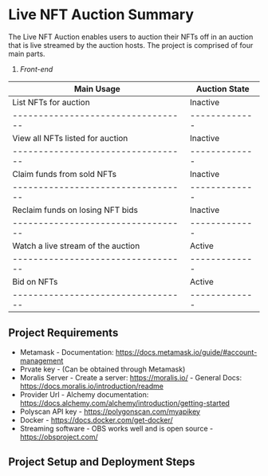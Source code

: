# Live NFT Auction Summary

The Live NFT Auction enables users to auction their NFTs off in an auction that is live streamed by the auction hosts. The project is comprised of four main parts.

1. _Front-end_

| Main Usage                         | Auction State |
| ---------------------------------- | ------------- |
| List NFTs for auction              | Inactive      |
| ---------------------------------- | ------------- |
| View all NFTs listed for auction   | Inactive      |
| ---------------------------------- | ------------- |
| Claim funds from sold NFTs         | Inactive      |
| ---------------------------------- | ------------- |
| Reclaim funds on losing NFT bids   | Inactive      |
| ---------------------------------- | ------------- |
| Watch a live stream of the auction | Active        |
| ---------------------------------- | ------------- |
| Bid on NFTs                        | Active        |
| ---------------------------------- | ------------- |

## Project Requirements

- Metamask - Documentation: https://docs.metamask.io/guide/#account-management
- Prvate key - (Can be obtained through Metamask)
- Moralis Server - Create a server: https://moralis.io/ - General Docs: https://docs.moralis.io/introduction/readme
- Provider Url - Alchemy documentation: https://docs.alchemy.com/alchemy/introduction/getting-started
- Polyscan API key - https://polygonscan.com/myapikey
- Docker - https://docs.docker.com/get-docker/
- Streaming software - OBS works well and is open source - https://obsproject.com/

## Project Setup and Deployment Steps
